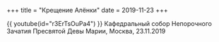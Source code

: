 +++
title = "Крещение Алёнки"
date = 2019-11-23
+++

{{ youtube(id="r3ErTsOuPa4") }}
Кафедральный собор Непорочного Зачатия Пресвятой Девы Марии, Москва, 23.11.2019
